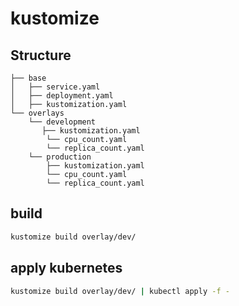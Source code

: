 # kustomize

## Structure
```
├── base
│   ├── service.yaml
│   ├── deployment.yaml
│   ├── kustomization.yaml
└── overlays
    └── development
       ├── kustomization.yaml
        └── cpu_count.yaml
        └── replica_count.yaml
    └── production
        ├── kustomization.yaml
        └── cpu_count.yaml
        └── replica_count.yaml

```
## build
```sh
kustomize build overlay/dev/
```

## apply kubernetes
```sh
kustomize build overlay/dev/ | kubectl apply -f -
```
